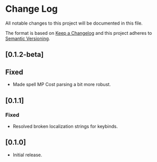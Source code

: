 # Change Log
All notable changes to this project will be documented in this file.
 
The format is based on [Keep a Changelog](http://keepachangelog.com/)
and this project adheres to [Semantic Versioning](http://semver.org/).
 
## [0.1.2-beta]

## Fixed

* Made spell MP Cost parsing a bit more robust.

## [0.1.1]
 
### Fixed
 
* Resolved broken localization strings for keybinds.
 
## [0.1.0]

* Initial release.